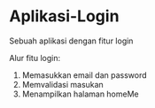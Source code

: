 # Aplikasi-Login
Sebuah aplikasi dengan fitur login

Alur fitu login:
1. Memasukkan email dan password
2. Memvalidasi masukan
3. Menampilkan halaman homeMe
